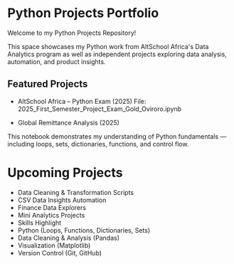 # Python Projects Portfolio

Welcome to my Python Projects Repository!

This space showcases my Python work from AltSchool Africa's Data Analytics program as well as independent projects exploring data analysis, automation, and product insights.

## Featured Projects

- AltSchool Africa – Python Exam (2025)
File: 2025_First_Semester_Project_Exam_Gold_Oviroro.ipynb

- Global Remittance Analysis (2025)


This notebook demonstrates my understanding of Python fundamentals — including loops, sets, dictionaries, functions, and control flow.

# Upcoming Projects

- Data Cleaning & Transformation Scripts
- CSV Data Insights Automation
- Finance Data Explorers
- Mini Analytics Projects
- Skills Highlight
- Python (Loops, Functions, Dictionaries, Sets)
- Data Cleaning & Analysis (Pandas)
- Visualization (Matplotlib)
- Version Control (Git, GitHub)
